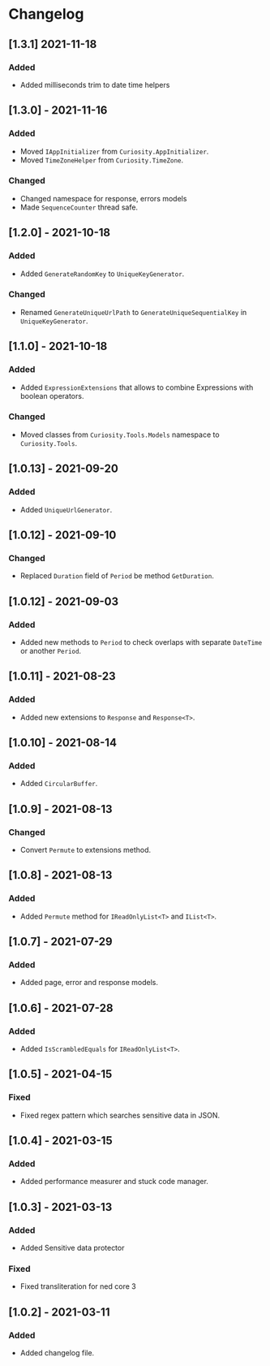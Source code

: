 # Changelog

## [1.3.1] 2021-11-18

### Added

- Added milliseconds trim to date time helpers

## [1.3.0] - 2021-11-16

### Added

- Moved `IAppInitializer` from `Curiosity.AppInitializer`.
- Moved `TimeZoneHelper` from `Curiosity.TimeZone`.

### Changed

- Changed namespace for response, errors models
- Made `SequenceCounter` thread safe.

## [1.2.0] - 2021-10-18
    
### Added

- Added `GenerateRandomKey` to `UniqueKeyGenerator`.  

### Changed

- Renamed `GenerateUniqueUrlPath` to `GenerateUniqueSequentialKey` in `UniqueKeyGenerator`.

## [1.1.0] - 2021-10-18
    
### Added

- Added `ExpressionExtensions` that allows to combine Expressions with boolean operators. 

### Changed

- Moved classes from `Curiosity.Tools.Models` namespace to `Curiosity.Tools`.

## [1.0.13] - 2021-09-20

### Added

- Added `UniqueUrlGenerator`.

## [1.0.12] - 2021-09-10

### Changed

- Replaced `Duration` field of `Period` be method `GetDuration`.

## [1.0.12] - 2021-09-03

### Added

- Added new methods to `Period` to check overlaps with separate `DateTime` or another `Period`.

## [1.0.11] - 2021-08-23

### Added

- Added new extensions to `Response` and `Response<T>`.

## [1.0.10] - 2021-08-14

### Added

- Added `CircularBuffer`.

## [1.0.9] - 2021-08-13

### Changed

- Convert `Permute` to extensions method.

## [1.0.8] - 2021-08-13

### Added

- Added `Permute` method for `IReadOnlyList<T>` and `IList<T>`.

## [1.0.7] - 2021-07-29

### Added

- Added page, error and response models.

## [1.0.6] - 2021-07-28

### Added

- Added `IsScrambledEquals` for `IReadOnlyList<T>`.

## [1.0.5] - 2021-04-15

### Fixed

- Fixed regex pattern which searches sensitive data in JSON.

## [1.0.4] - 2021-03-15

### Added

- Added performance measurer and stuck code manager.

## [1.0.3] - 2021-03-13

### Added

- Added Sensitive data protector

### Fixed

- Fixed transliteration for ned core 3

## [1.0.2] - 2021-03-11

### Added

- Added changelog file.
